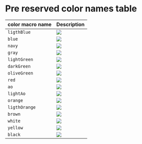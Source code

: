
# Pre reserved color names table


| color macro name | Description                                                         | 
|-----------------|---------------------------------------------------------------------| 
| `ligthBlue` | <img src="https://placehold.co/50x50/0cadf2/0cadf2.png"> |
| `blue` | <img src="https://placehold.co/50x50/1b8ef2/1b8ef2.png"> |
| `navy` | <img src="https://placehold.co/50x50/020c3b/020c3b.png"> |
| `gray` | <img src="https://placehold.co/50x50/D9D9D9/D9D9D9.png"> |
| `lightGreen` | <img src="https://placehold.co/50x50/49d1a2/49d1a2.png"> |
| `darkGreen` | <img src="https://placehold.co/50x50/043d02/043d02.png"> |
| `oliveGreen` | <img src="https://placehold.co/50x50/5f6527/5f6527.png"> |
| `red` | <img src="https://placehold.co/50x50/FF0000/FF0000.png"> |
| `ao` | <img src="https://placehold.co/50x50/007F89/007F89.png"> |
| `lightAo` | <img src="https://placehold.co/50x50/ebfeff/ebfeff.png"> |
| `orange` | <img src="https://placehold.co/50x50/F78F20/F78F20.png"> |
| `ligthOrange` | <img src="https://placehold.co/50x50/fcefe1/fcefe1.png"> |
| `brown` | <img src="https://placehold.co/50x50/42280E/42280E.png"> |
| `white` | <img src="https://placehold.co/50x50/FFFFFF/FFFFFF.png"> |
| `yellow` | <img src="https://placehold.co/50x50/f4f728/f4f728.png"> |
| `black` | <img src="https://placehold.co/50x50/000000/000000.png"> |
